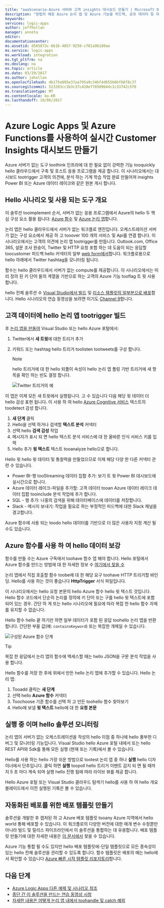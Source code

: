 ```yaml
---
title: "aaaScenario-Azure 서버와 고객 insights 대시보드 만들기 | Microsoft Docs"
description: "방법의 예로 Azure 논리 앱 및 Azure 기능을 피드백, 공유 데이터 등 대시보드 toomanage 고객을 빌드할 수 있습니다."
keywords: 
services: logic-apps
author: jeffhollan
manager: anneta
editor: 
documentationcenter: 
ms.assetid: d565873c-6b1b-4057-9250-cf81a96180ae
ms.service: logic-apps
ms.workload: integration
ms.tgt_pltfrm: na
ms.devlang: na
ms.topic: article
ms.date: 03/29/2017
ms.author: jehollan
ms.openlocfilehash: db175e895e37aa795a9c34bf4d65566bf68f8c37
ms.sourcegitcommit: 523283cc1b3c37c428e77850964dc1c33742c5f0
ms.translationtype: MT
ms.contentlocale: ko-KR
ms.lasthandoff: 10/06/2017
---
```

# <a name="create-a-real-time-customer-insights-dashboard-with-azure-logic-apps-and-azure-functions"></a>Azure Logic Apps 및 Azure Functions를 사용하여 실시간 Customer Insights 대시보드 만들기

Azure 서버가 없는 도구 toothink 인프라에 대 한 필요 없이 강력한 기능 tooquickly hello 클라우드에서 구축 및 호스트 응용 프로그램을 제공 합니다.  이 시나리오에서는 대시보드 tootrigger 고객의 의견에, 분석 하는 기계 학습 작업 완료 만들어져 insights Power BI 또는 Azure 데이터 레이크와 같은 원본 게시 합니다.

## <a name="overview-of-hello-scenario-and-tools-used"></a>Hello 시나리오 및 사용 되는 도구 개요

이 솔루션 tooimplement 순서, 서버가 없는 응용 프로그램에서 Azure의 hello 두 핵심 구성 요소 활용 됩니다: [Azure 함수](https://azure.microsoft.com/services/functions/) 및 [Azure 논리 앱](https://azure.microsoft.com/services/logic-apps/)합니다.

논리 앱은 hello 클라우드에서 서버가 없는 워크플로 엔진입니다.  오케스트레이션 서버가 없는 구성 요소에서 제공 하 고 tooover 100 개의 서비스 및 Api를 연결 합니다.  이 시나리오에서는 고객의 의견에 논리 앱 tootrigger를 만듭니다.  Outlook.com, Office 365, 설문 조사 원숭이, Twitter 및 HTTP 요청 포함 하는 데 도움이 되는 응답할 toocustomer 피드백 hello 커넥터의 일부 [web form에서](https://blogs.msdn.microsoft.com/logicapps/2017/01/30/calling-a-logic-app-from-an-html-form/)합니다.  워크플로용으로 hello 아래에서 Twitter hashtag을 모니터링 됩니다.

함수는 hello 클라우드에서 서버가 없는 compute를 제공합니다.  이 시나리오에서는 미리 정의 된 키 단어 들의 계열을 기반으로 하는 고객의 Azure 기능 tooflag 트 윗 사용 합니다.

hello 전체 솔루션 수 [Visual Studio에서 빌드](logic-apps-deploy-from-vs.md) 및 [리소스 템플릿의 일부분으로 배포](logic-apps-create-deploy-template.md)합니다.  Hello 시나리오의 연습 동영상을 보려면 이기도 [Channel 9](http://aka.ms/logicappsdemo)합니다.

## <a name="build-hello-logic-app-tootrigger-on-customer-data"></a>고객 데이터에 hello 논리 앱 tootrigger 빌드

후 [논리 앱을 만들어](logic-apps-create-a-logic-app.md) Visual Studio 또는 hello Azure 포털에서:

1. Twitter에서 **새 트윗**에 대한 트리거 추가
2. 키워드 또는 hashtag hello 트리거 toolisten tootweets를 구성 합니다.

   > [!NOTE]
   > hello 트리거에 대 한 hello 되풀이 속성이 hello 논리 앱 폴링 기반 트리거에 새 항목을 확인 하는 빈도 결정 합니다.

   ![Twitter 트리거의 예][1]

이 앱은 이제 모든 새 트윗에서 실행됩니다.  고 수 있습니다 다음 해당 윗 데이터 더 hello 감성 표현 됩니다.  이 사용 하 여 hello [Azure Cognitive 서비스](https://azure.microsoft.com/services/cognitive-services/) 텍스트의 toodetect 감성 합니다.

1. **새 단계** 클릭
1. Hello을 선택 하거나 검색할 **텍스트 분석** 커넥터
1. 선택 hello **검색 감성** 작업
1. 메시지가 표시 되 면 hello 텍스트 분석 서비스에 대 한 올바른 인식 서비스 키를 입력
1. Hello 추가 **윗 텍스트** 텍스트 tooanalyze hello으로 합니다.

Hello 윗 hello 윗 데이터 및 통찰력을 만들었으므로 이제 해당 다양 한 다른 커넥터 관련 수 있습니다.
* Power BI-행 tooStreaming 데이터 집합 추가: 보기 트 윗 Power BI 대시보드에 실시간으로 합니다.
* Azure 데이터 레이크-파일을 추가할: 고객 데이터 tooan Azure 데이터 레이크 데이터 집합 tooinclude 분석 작업에 추가 합니다.
* SQL - 행 추가: 나중의 검색을 위해 데이터베이스에 데이터를 저장합니다.
* Slack - 메시지 보내기: 작업을 필요로 하는 부정적인 피드백에 대한 Slack 채널을 경고합니다.

Azure 함수에 사용 되는 toodo hello 데이터를 기반으로 더 많은 사용자 지정 계산 될 수도 있습니다.

## <a name="enriching-hello-data-with-an-azure-function"></a>Azure 함수를 사용 하 여 hello 데이터 보강

함수를 만들 수는 Azure 구독에서 toohave 함수 앱 해야 합니다.  Hello 포털에서 Azure 함수를 만드는 방법에 대 한 자세한 정보 수 [여기에서 찾을 수](../azure-functions/functions-create-first-azure-function-azure-portal.md)

논리 앱에서 직접 호출할 함수 toobe에 대 한 해당 요구 toohave HTTP 트리거할 바인딩.  Hello를 사용 하는 것이 좋습니다 **HttpTrigger** 서식 파일입니다.

이 시나리오에서는 hello 요청 본문의 hello Azure 함수 hello 윗 텍스트 것입니다.  Hello 함수 코드에서 단순히 논리를 정의에 키 단어 또는 구를 hello 윗 텍스트에 포함 되어 있는 경우.  간단 하 게 또는 hello 시나리오에 필요에 따라 복잡 한 hello 함수 자체를 유지할 수 없습니다.

Hello 함수 hello 끝 하기만 하면 일부 데이터가 포함 된 응답 toohello 논리 앱을 반환 합니다.  간단한 부울 값(예: `containsKeyword`) 또는 복잡한 개체일 수 있습니다.

![구성된 Azure 함수 단계][2]

> [!TIP]
> 복잡 한 응답에서 논리 앱의 함수에 액세스할 때는 hello JSON을 구문 분석 작업을 사용 합니다.

Hello 함수를 저장 한 후에 위에서 만든 hello 논리 앱에 추가할 수 있습니다.  Hello 논리 앱:

1. Tooadd 클릭는 **새 단계**
1. 선택 hello **Azure 함수** 커넥터
1. Toochoose 기존 함수를 선택 하 고 만든 toohello 함수 찾아보기
1. Hello에 보낼 **윗 텍스트** hello에 대 한 **요청 본문**

## <a name="running-and-monitoring-hello-solution"></a>실행 중 이며 hello 솔루션 모니터링

논리 앱의 서버가 없는 오케스트레이션을 작성의 hello 이점 중 하나에 hello 풍부한 디버그 및 모니터링 기능입니다.  Visual Studio hello Azure 포털 내에서 또는 hello REST API와 Sdk를 통해 모든 실행 (현재 또는 기록)에서 볼 수 있습니다.

Hello를 사용 하는 hello 가장 쉬운 방법으로 tootest 논리 앱 중 하나 **실행** hello 디자이너에서 단추입니다.  클릭 하면 **실행** toopoll hello 트리거 이벤트 감지 되 면 될 때까지 5 초 마다 계속 되며 실행 hello 진행 됨에 따라 라이브 뷰를 제공 합니다.

Hello Azure 포털 또는 Visual Studio 클라우드 탐색기 hello를 사용 하 여 hello 개요 블레이드에서 이전 실행된 기록은 볼 수 있습니다.

## <a name="creating-a-deployment-template-for-automated-deployments"></a>자동화된 배포를 위한 배포 템플릿 만들기

솔루션을 개발한 후 캡처된 하 고 Azure 배포 템플릿 tooany Azure 지역에서 hello world 통해 배포할 수 있습니다.  이 워크플로의 다양한 버전에 대한 매개 변수 수정뿐만 아니라 빌드 및 릴리스 파이프라인에서 이 솔루션을 통합하는 데 유용합니다.  배포 템플릿 만들기에 대한 자세한 내용은 [이 문서에서](logic-apps-create-deploy-template.md) 찾을 수 있습니다.

Azure 기능 통합 될 수도 있지만 hello 배포 템플릿에-단일 템플릿으로 모든 종속성이 있는 hello 전체 솔루션을 관리할 수 있도록 합니다.  함수 템플릿은 배포의 예는 hello에서 확인할 수 있습니다 [Azure 빠른 시작 템플릿 리포지토리](https://github.com/Azure/azure-quickstart-templates/tree/master/101-function-app-create-dynamic)합니다.

## <a name="next-steps"></a>다음 단계

* [Azure Logic Apps 다른 예제 및 시나리오 참조](logic-apps-examples-and-scenarios.md)
* [종단 간 이 솔루션을 만드는 연습 동영상 시청](http://aka.ms/logicappsdemo)
* [자세한 내용은 어떻게 논리 앱 내에서 toohandle 및 catch 예외](logic-apps-exception-handling.md)

<!-- Image References -->
[1]: ./media/logic-apps-scenario-social-serverless/twitter.png
[2]: ./media/logic-apps-scenario-social-serverless/function.png